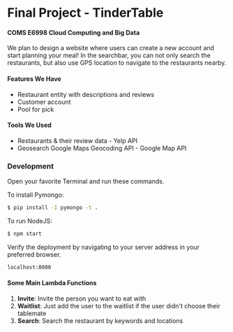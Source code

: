 # Final Project - TinderTable
#### COMS E6998 Cloud Computing and Big Data

We plan to design a website where users can create a new account and start planning your meal! In the searchbar, you can not only search the restaurants, but also use GPS location to navigate to the restaurants nearby. 

#### Features We Have
 - Restaurant entity with descriptions and reviews
 - Customer account
 - Pool for pick

#### Tools We Used
  - Restaurants & their review data - Yelp API
  - Geosearch Google Maps Geocoding API - Google Map API

### Development

Open your favorite Terminal and run these commands.

To install Pymongo:

```sh
$ pip install -I pymongo -t .
```
To run NodeJS:
```sh
$ npm start
```

Verify the deployment by navigating to your server address in your preferred browser.

```sh
localhost:8080
```

  
#### Some Main Lambda Functions
  1. **Invite**: Invite the person you want to eat with
  2. **Waitlist**: Just add the user to the waitlist if  the user didn't choose their tablemate
  3. **Search**: Search the restaurant by keywords and locations
